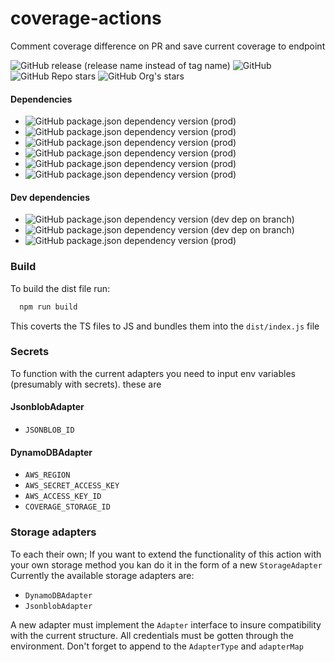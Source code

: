 # coverage-actions
Comment coverage difference on PR and save current coverage to endpoint

![GitHub release (release name instead of tag name)](https://img.shields.io/github/v/release/ScientaNL/coverage-actions?display_name=tag&include_prereleases)
![GitHub](https://img.shields.io/github/license/ScientaNL/coverage-actions)
![GitHub Repo stars](https://img.shields.io/github/stars/ScientaNL/coverage-actions?label=Repository%20stars)
![GitHub Org's stars](https://img.shields.io/github/stars/ScientaNL?label=ScientaNL%20stars)

#### Dependencies
- ![GitHub package.json dependency version (prod)](https://img.shields.io/github/package-json/dependency-version/ScientaNL/coverage-actions/@actions/core)
- ![GitHub package.json dependency version (prod)](https://img.shields.io/github/package-json/dependency-version/ScientaNL/coverage-actions/@actions/github)
- ![GitHub package.json dependency version (prod)](https://img.shields.io/github/package-json/dependency-version/ScientaNL/coverage-actions/@aws-sdk/client-dynamodb)
- ![GitHub package.json dependency version (prod)](https://img.shields.io/github/package-json/dependency-version/ScientaNL/coverage-actions/@aws-sdk/credential-providers)
- ![GitHub package.json dependency version (prod)](https://img.shields.io/github/package-json/dependency-version/ScientaNL/coverage-actions/@aws-sdk/lib-dynamodb)
- ![GitHub package.json dependency version (prod)](https://img.shields.io/github/package-json/dependency-version/ScientaNL/coverage-actions/axios)

#### Dev dependencies
- ![GitHub package.json dependency version (dev dep on branch)](https://img.shields.io/github/package-json/dependency-version/ScientaNL/coverage-actions/dev/typescript)
- ![GitHub package.json dependency version (dev dep on branch)](https://img.shields.io/github/package-json/dependency-version/ScientaNL/coverage-actions/dev/@types/node)
- ![GitHub package.json dependency version (prod)](https://img.shields.io/github/package-json/dependency-version/ScientaNL/coverage-actions/@vercel/ncc)

### Build
To build the dist file run: 
```bash
  npm run build
```
This coverts the TS files to JS and bundles them into the `dist/index.js` file

### Secrets
To function with the current adapters you need to input env variables (presumably with secrets). these are
#### JsonblobAdapter
- `JSONBLOB_ID`

#### DynamoDBAdapter
- `AWS_REGION`
- `AWS_SECRET_ACCESS_KEY`
- `AWS_ACCESS_KEY_ID`
- `COVERAGE_STORAGE_ID`

### Storage adapters
To each their own; If you want to extend the functionality of this action with your own storage method you kan do it in the form of a new `StorageAdapter`
Currently the available storage adapters are:
- ``DynamoDBAdapter``
- ``JsonblobAdapter``

A new adapter must implement the `Adapter` interface to insure compatibility with the current structure. 
All credentials must be gotten through the environment.
Don't forget to append to the `AdapterType` and `adapterMap`
